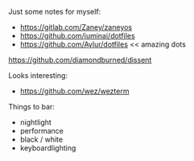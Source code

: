 Just some notes for myself:
* https://gitlab.com/Zaney/zaneyos
* https://github.com/juminai/dotfiles
* https://github.com/Aylur/dotfiles << amazing dots

https://github.com/diamondburned/dissent

Looks interesting:
 * https://github.com/wez/wezterm


Things to bar:
* nightlight
* performance
* black / white
* keyboardlighting
